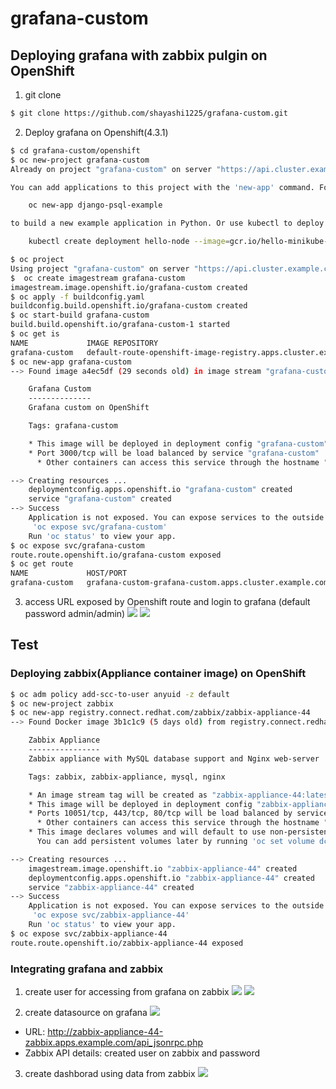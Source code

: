 # grafana-custom

## Deploying grafana with zabbix pulgin on OpenShift
1. git clone
```sh
$ git clone https://github.com/shayashi1225/grafana-custom.git
```
2. Deploy grafana on Openshift(4.3.1)
```sh
$ cd grafana-custom/openshift
$ oc new-project grafana-custom
Already on project "grafana-custom" on server "https://api.cluster.example.com:6443".

You can add applications to this project with the 'new-app' command. For example, try:

    oc new-app django-psql-example

to build a new example application in Python. Or use kubectl to deploy a simple Kubernetes application:

    kubectl create deployment hello-node --image=gcr.io/hello-minikube-zero-install/hello-node

$ oc project
Using project "grafana-custom" on server "https://api.cluster.example.com:6443".
$  oc create imagestream grafana-custom
imagestream.image.openshift.io/grafana-custom created
$ oc apply -f buildconfig.yaml 
buildconfig.build.openshift.io/grafana-custom created
$ oc start-build grafana-custom
build.build.openshift.io/grafana-custom-1 started
$ oc get is
NAME             IMAGE REPOSITORY                                                                                                      TAGS     UPDATED
grafana-custom   default-route-openshift-image-registry.apps.cluster.example.com/grafana-custom/grafana-custom   latest   10 seconds ago
$ oc new-app grafana-custom
--> Found image a4ec5df (29 seconds old) in image stream "grafana-custom/grafana-custom" under tag "latest" for "grafana-custom"

    Grafana Custom 
    -------------- 
    Grafana custom on OpenShift

    Tags: grafana-custom

    * This image will be deployed in deployment config "grafana-custom"
    * Port 3000/tcp will be load balanced by service "grafana-custom"
      * Other containers can access this service through the hostname "grafana-custom"

--> Creating resources ...
    deploymentconfig.apps.openshift.io "grafana-custom" created
    service "grafana-custom" created
--> Success
    Application is not exposed. You can expose services to the outside world by executing one or more of the commands below:
     'oc expose svc/grafana-custom' 
    Run 'oc status' to view your app.
$ oc expose svc/grafana-custom
route.route.openshift.io/grafana-custom exposed
$ oc get route
NAME             HOST/PORT                                                                      PATH   SERVICES         PORT       TERMINATION   WILDCARD
grafana-custom   grafana-custom-grafana-custom.apps.cluster.example.com          grafana-custom   3000-tcp                 None
```
3. access URL exposed by Openshift route and login to grafana (default password admin/admin)
![](images/grafana-login.png)
![](images/grafana-zabbix.png)


## Test
### Deploying zabbix(Appliance container image) on OpenShift
```sh
$ oc adm policy add-scc-to-user anyuid -z default
$ oc new-project zabbix
$ oc new-app registry.connect.redhat.com/zabbix/zabbix-appliance-44
--> Found Docker image 3b1c1c9 (5 days old) from registry.connect.redhat.com for "registry.connect.redhat.com/zabbix/zabbix-appliance-44"

    Zabbix Appliance 
    ---------------- 
    Zabbix appliance with MySQL database support and Nginx web-server

    Tags: zabbix, zabbix-appliance, mysql, nginx

    * An image stream tag will be created as "zabbix-appliance-44:latest" that will track this image
    * This image will be deployed in deployment config "zabbix-appliance-44"
    * Ports 10051/tcp, 443/tcp, 80/tcp will be load balanced by service "zabbix-appliance-44"
      * Other containers can access this service through the hostname "zabbix-appliance-44"
    * This image declares volumes and will default to use non-persistent, host-local storage.
      You can add persistent volumes later by running 'oc set volume dc/zabbix-appliance-44 --add ...'

--> Creating resources ...
    imagestream.image.openshift.io "zabbix-appliance-44" created
    deploymentconfig.apps.openshift.io "zabbix-appliance-44" created
    service "zabbix-appliance-44" created
--> Success
    Application is not exposed. You can expose services to the outside world by executing one or more of the commands below:
     'oc expose svc/zabbix-appliance-44' 
    Run 'oc status' to view your app.
$ oc expose svc/zabbix-appliance-44
route.route.openshift.io/zabbix-appliance-44 exposed
```

### Integrating grafana and zabbix
1. create user for accessing from grafana on zabbix
![](images/zabbix-createuser.png)
![](images/zabbix-createuser-permission.png)

2. create datasource on grafana
![](images/grafana-ds.png)
- URL: http://zabbix-appliance-44-zabbix.apps.example.com/api_jsonrpc.php
- Zabbix API details: created user on zabbix and password

3. create dashborad using data from zabbix
![](images/grafana-dashboard-sample.png)